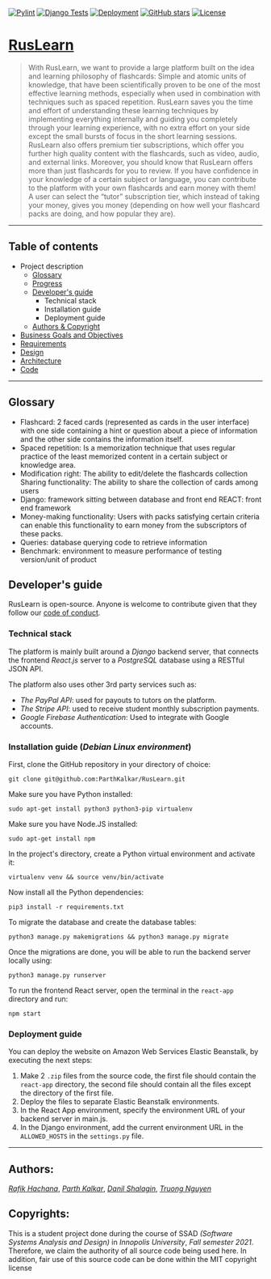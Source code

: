 [![Pylint](https://github.com/ParthKalkar/RusLearn/actions/workflows/pylint.yml/badge.svg)](https://github.com/ParthKalkar/RusLearn/actions/workflows/pylint.yml)
[![Django Tests](https://github.com/ParthKalkar/RusLearn/actions/workflows/django.yml/badge.svg)](https://github.com/ParthKalkar/RusLearn/actions/workflows/django.yml)
[![Deployment](https://github.com/ParthKalkar/RusLearn/actions/workflows/deploy.yml/badge.svg)](https://github.com/ParthKalkar/RusLearn/actions/workflows/deploy.yml)
[![GitHub stars](https://img.shields.io/github/stars/ParthKalkar/RusLearn)](https://github.com/ParthKalkar/RusLearn)
[![License](https://img.shields.io/badge/license-MIT-green.svg)](https://github.com/yegor256/takes/blob/master/LICENSE.txt)
# [RusLearn](http://ruslearn-dev.us-west-2.elasticbeanstalk.com/)

> With RusLearn, we want to provide a large platform built on the idea and learning philosophy of flashcards: Simple and atomic units of knowledge, that have been 
scientifically proven to be one of the most effective learning methods, especially when used in combination with techniques such as spaced repetition. RusLearn saves you the time and 
effort of understanding these learning techniques by implementing everything internally and guiding you completely through your learning experience, with no extra effort on your side except the small bursts 
of focus in the short learning sessions. RusLearn also offers premium tier subscriptions, which offer you further high quality content with the flashcards, such as video, audio, and external links. 
Moreover, you should know that RusLearn offers more than just flashcards for you to review. If you have confidence in your knowledge of a certain subject or language, you can contribute to the platform with your own flashcards and earn money with them! 
A user can select the “tutor” subscription tier, which instead of taking your money, gives you money (depending on how well your flashcard packs are doing, and how popular they are).
---
## Table of contents
- Project description
    - [Glossary](https://github.com/ParthKalkar/RusLearn#glossary)
    - [Progress](https://github.com/ParthKalkar/RusLearn#what-we-have-so-far)
    - [Developer's guide](https://github.com/ParthKalkar/RusLearn#developers-guide)
	    - Technical stack
	    - Installation guide
	    - Deployment guide
    - [Authors & Copyright](https://github.com/ParthKalkar/RusLearn#authors)
- [Business Goals and Objectives](Readme_content/README_buisiness_goals.md)
- [Requirements](Readme_content/README_req.md) 
- [Design](Readme_content/README_design.md)
- [Architecture](Readme_content/README_arch.md)
- [Code](Readme_content/README_code.md)

---
## Glossary
- Flashcard: 2 faced cards (represented as cards in the user interface) with one side containing a hint or question about a piece of information and the other side contains the information itself.
- Spaced repetition: Is a memorization technique that uses regular practice of the least memorized content in a certain subject or knowledge area.
- Modification right: The ability to edit/delete the flashcards collection
Sharing functionality: The ability to share the collection of cards among users
- Django: framework sitting between database and front end
REACT: front end framework
- Money-making functionality: Users with packs satisfying certain criteria can enable this functionality to earn money from the subscriptors of these packs.
- Queries: database querying code to retrieve information
- Benchmark: environment to measure performance of testing version/unit of product


## Developer's guide
RusLearn is open-source. Anyone is welcome to contribute given that they follow our [code of conduct](./CODE_OF_CONDUCT.md).
### Technical stack
The platform is mainly built around a *Django* backend server, that connects the frontend *React.js*
server to a *PostgreSQL* database using a RESTful JSON API. 


The platform also uses other 3rd party services such as:
- *The PayPal API*: used for payouts to tutors on the platform.
- *The Stripe API*: used to receive student monthly subscription payments.
- *Google Firebase Authentication*: Used to integrate with Google accounts.

### Installation guide (*Debian Linux environment*)
First, clone the GitHub repository in your directory of choice:
```commandline
git clone git@github.com:ParthKalkar/RusLearn.git
```
Make sure you have Python installed:
```commandline
sudo apt-get install python3 python3-pip virtualenv
```
Make sure you have Node.JS installed:
```commandline
sudo apt-get install npm
```
In the project's directory, create a Python virtual environment and activate it:
```commandline
virtualenv venv && source venv/bin/activate
```
Now install all the Python dependencies:
```commandline
pip3 install -r requirements.txt
```
To migrate the database and create the database tables:
```commandline
python3 manage.py makemigrations && python3 manage.py migrate
```
Once the migrations are done, you will be able to run the backend server locally using:
```commandline
python3 manage.py runserver
```
To run the frontend React server, open the terminal in the `react-app` directory and run:
```
npm start
```

### Deployment guide
You can deploy the website on Amazon Web Services Elastic Beanstalk, by executing the next steps:
1. Make 2 `.zip` files from the source code, the first file should contain the `react-app` directory, the second file should contain all the files except the directory of the first file.
2. Deploy the files to separate Elastic Beanstalk environments.
3. In the React App environment, specify the environment URL of your backend server in main.js.
4. In the Django environment, add the current environment URL in the `ALLOWED_HOSTS` in the `settings.py` file.
---
## Authors:
*[Rafik Hachana](https://github.com/RafikHachana)*, *[Parth Kalkar](https://github.com/ParthKalkar)*, *[Danil Shalagin](https://github.com/danilXX2000)*, *[Truong Nguyen](https://github.com/enestydarealmc)*

## Copyrights:
This is a student project done during the course of SSAD *(Software Systems Analysis and Design)* in *Innopolis University*, *Fall semester 2021*. Therefore, we claim the authority of all source code being used here.
In addition, fair use of this source code can be done within the MIT copyright license
